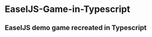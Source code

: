 # EaselJS-Game-in-Typescript
EaselJS demo game recreated in Typescript
-------------------------------
